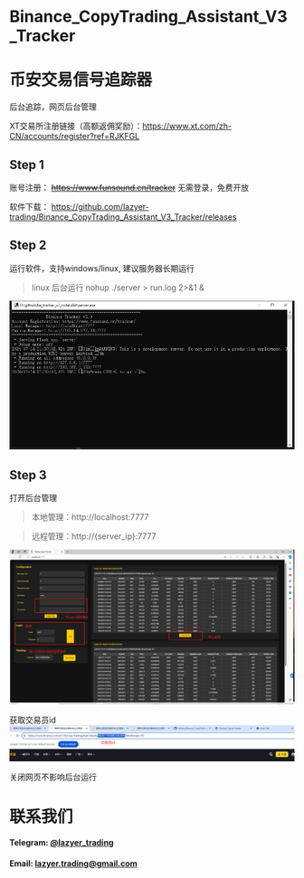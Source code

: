 # Binance_CopyTrading_Assistant_V3_Tracker
# 币安交易信号追踪器

后台追踪，网页后台管理

XT交易所注册链接（高额返佣奖励）：https://www.xt.com/zh-CN/accounts/register?ref=RJKFGL

## Step 1
账号注册：
~~https://www.funsound.cn/tracker~~
无需登录，免费开放

软件下载：
https://github.com/lazyer-trading/Binance_CopyTrading_Assistant_V3_Tracker/releases

## Step 2
运行软件，支持windows/linux, 建议服务器长期运行
> linux 后台运行
> nohup ./server > run.log 2>&1 &

![alt text](img/img1.png)

## Step 3
打开后台管理
> 本地管理：http://localhost:7777

> 远程管理：http://{server_ip}:7777

![alt text](img/img2.png)


获取交易员id
![alt text](img/img3.png)

关闭网页不影响后台运行



# 联系我们
#### Telegram: [@lazyer_trading](https://t.me/bn_ct_track)
#### Email: [lazyer.trading@gmail.com](mailto:lazyer.trading@gmail.com)
